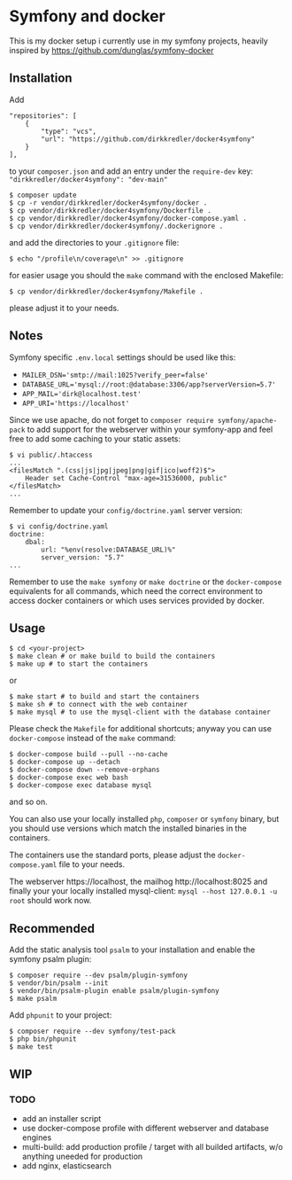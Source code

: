 # Symfony and docker

This is my docker setup i currently use in my symfony projects,
heavily inspired by https://github.com/dunglas/symfony-docker

## Installation

Add

    "repositories": [
        {
            "type": "vcs",
            "url": "https://github.com/dirkkredler/docker4symfony"
        }
    ],

to your `composer.json` and add an entry under the `require-dev` key: `"dirkkredler/docker4symfony": "dev-main"`

    $ composer update
    $ cp -r vendor/dirkkredler/docker4symfony/docker .
    $ cp vendor/dirkkredler/docker4symfony/Dockerfile .
    $ cp vendor/dirkkredler/docker4symfony/docker-compose.yaml .
    $ cp vendor/dirkkredler/docker4symfony/.dockerignore .

and add the directories to your `.gitignore` file:

    $ echo "/profile\n/coverage\n" >> .gitignore

for easier usage you should the `make` command with the enclosed Makefile:

    $ cp vendor/dirkkredler/docker4symfony/Makefile .

please adjust it to your needs.

## Notes

Symfony specific `.env.local` settings should be used like this:

-   `MAILER_DSN='smtp://mail:1025?verify_peer=false'`
-   `DATABASE_URL='mysql://root:@database:3306/app?serverVersion=5.7'`
-   `APP_MAIL='dirk@localhost.test'`
-   `APP_URI='https://localhost'`

Since we use apache, do not forget to `composer require symfony/apache-pack` to add support for the webserver within
your symfony-app and feel free to add some caching to your static assets:

    $ vi public/.htaccess
    ...
    <filesMatch ".(css|js|jpg|jpeg|png|gif|ico|woff2)$">
    	Header set Cache-Control "max-age=31536000, public"
    </filesMatch>
    ...

Remember to update your `config/doctrine.yaml` server version:

    $ vi config/doctrine.yaml
    doctrine:
        dbal:
            url: "%env(resolve:DATABASE_URL)%"
            server_version: "5.7"
    ...

Remember to use the `make symfony` or `make doctrine` or the `docker-compose` equivalents for all commands, which need the correct environment
to access docker containers or which uses services provided by docker.

## Usage

    $ cd <your-project>
    $ make clean # or make build to build the containers
    $ make up # to start the containers

or

    $ make start # to build and start the containers
    $ make sh # to connect with the web container
    $ make mysql # to use the mysql-client with the database container

Please check the `Makefile` for additional shortcuts; anyway you can use `docker-compose` instead of the `make` command:

    $ docker-compose build --pull --no-cache
    $ docker-compose up --detach
    $ docker-compose down --remove-orphans
    $ docker-compose exec web bash
    $ docker-compose exec database mysql

and so on.

You can also use your locally installed `php`, `composer` or `symfony` binary, but you should use versions which match the installed binaries in the containers.

The containers use the standard ports, please adjust the `docker-compose.yaml` file to your needs.

The webserver https://localhost, the mailhog http://localhost:8025 and finally your
your locally installed mysql-client: `mysql --host 127.0.0.1 -u root` should work now.

## Recommended

Add the static analysis tool `psalm` to your installation and enable the symfony psalm plugin:

    $ composer require --dev psalm/plugin-symfony
    $ vendor/bin/psalm --init
    $ vendor/bin/psalm-plugin enable psalm/plugin-symfony
    $ make psalm

Add `phpunit` to your project:

    $ composer require --dev symfony/test-pack
    $ php bin/phpunit
    $ make test

## WIP

### TODO

-   add an installer script
-   use docker-compose profile with different webserver and database engines
-   multi-build: add production profile / target with all builded artifacts, w/o anything uneeded for production
-   add nginx, elasticsearch
